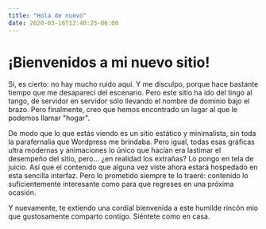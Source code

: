 ```yaml
---
title: "Hola de nuevo"
date: 2020-03-16T12:40:25-06:00
---
```


# ¡Bienvenidos a mi nuevo sitio!

Si, es cierto: no hay mucho ruido aquí. Y me disculpo, porque hace bastante tiempo que me desaparecí del escenario. Pero este sitio ha ido del tingo al tango, de servidor en servidor sólo llevando el nombre de dominio bajo el brazo. Pero finalmente, creo que hemos encontrado un lugar al que le podemos llamar "hogar".

De modo que lo que estás viendo es un sitio estático y minimalista, sin toda la parafernalia que Wordpress me brindaba. Pero igual, todas esas gráficas ultra modernas y animaciones lo único que hacían era lastimar el desempeño del sitio, pero… ¿en realidad los extrañas? Lo pongo en tela de juicio. Así que el contenido que alguna vez viste ahora estará hospedado en esta sencilla interfaz. Pero lo prometido siempre te lo traeré: contenido lo suficientemente interesante como para que regreses en una próxima ocasión.

Y nuevamente, te extiendo una cordial bienvenida a este humilde rincón mío que gustosamente comparto contigo. Siéntete como en casa.